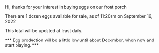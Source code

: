 Hi, thanks for your interest in buying eggs on our front porch!

There are 1 dozen eggs available for sale, as of 11:20am on September 16, 2022.

This total will be updated at least daily.

*** Egg production will be a little low until about December, when new and start playing. ***




<!---
EggsOnTheFrontPorch/EggsOnTheFrontPorch is a ✨ special ✨ repository because its `README.md` (this file) appears on your GitHub profile.
You can click the Preview link to take a look at your changes.
--->
